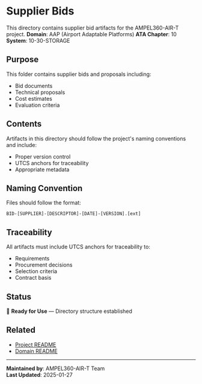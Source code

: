 # Supplier Bids
This directory contains supplier bid artifacts for the AMPEL360-AIR-T project.
**Domain**: AAP (Airport Adaptable Platforms)
**ATA Chapter**: 10
**System**: 10-30-STORAGE

## Purpose
This folder contains supplier bids and proposals including:
- Bid documents
- Technical proposals
- Cost estimates
- Evaluation criteria

## Contents
Artifacts in this directory should follow the project's naming conventions and include:
- Proper version control
- UTCS anchors for traceability
- Appropriate metadata

## Naming Convention
Files should follow the format:
```
BID-[SUPPLIER]-[DESCRIPTOR]-[DATE]-[VERSION].[ext]
```

## Traceability
All artifacts must include UTCS anchors for traceability to:
- Requirements
- Procurement decisions
- Selection criteria
- Contract basis

## Status
🚧 **Ready for Use** — Directory structure established

## Related
- [Project README](../../../README.md)
- [Domain README](../../../../README.md)

---
**Maintained by**: AMPEL360-AIR-T Team  
**Last Updated**: 2025-01-27
